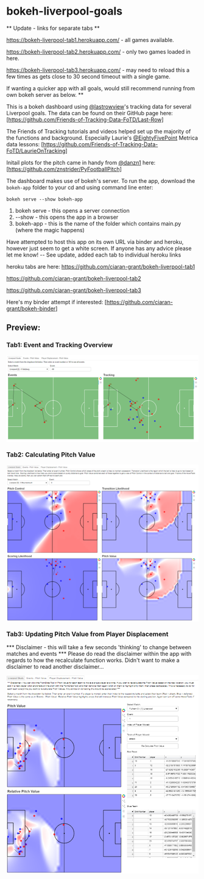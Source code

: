 # bokeh-liverpool-goals

** Update - links for separate tabs **

https://bokeh-liverpool-tab1.herokuapp.com/ - all games available.

https://bokeh-liverpool-tab2.herokuapp.com/ - only two games loaded in here.

https://bokeh-liverpool-tab3.herokuapp.com/ - may need to reload this a few times as gets close to 30 second timeout with a single game.

If wanting a quicker app with all goals, would still recommend running from own bokeh server as below.
**

This is a bokeh dashboard using [@lastrowview](https://twitter.com/lastrowview)'s tracking data for several Liverpool goals.
The data can be found on their GitHub page here: 
[https://github.com/Friends-of-Tracking-Data-FoTD/Last-Row]

The Friends of Tracking tutorials and videos helped set up the majority of the functions and background.
Especially Laurie's [@EightyFivePoint](https://twitter.com/EightyFivePoint) Metrica data lessons: 
[https://github.com/Friends-of-Tracking-Data-FoTD/LaurieOnTracking]

Initail plots for the pitch came in handy from [@danzn1](https://twitter.com/danzn1) here: 
[https://github.com/znstrider/PyFootballPitch]

The dashboard makes use of bokeh's server. To run the app, download the `bokeh-app` folder to your cd and using command line enter:
  ```
  bokeh serve --show bokeh-app
  ```
1. bokeh serve - this opens a server connection
2. --show - this opens the app in a browser
3. bokeh-app - this is the name of the folder which contains main.py (where the magic happens)

Have attempted to host this app on its own URL via binder and heroku, however just seem to get a white screen. If anyone has any advice please let me know! -- See update, added each tab to individual heroku links

heroku tabs are here:
https://github.com/ciaran-grant/bokeh-liverpool-tab1

https://github.com/ciaran-grant/bokeh-liverpool-tab2

https://github.com/ciaran-grant/bokeh-liverpool-tab3

Here's my binder attempt if interested:
[https://github.com/ciaran-grant/bokeh-binder]


## Preview:

### Tab1: Event and Tracking Overview

<img src="goals-overview.PNG" align="center">

### Tab2: Calculating Pitch Value

<img src="pitch-value.PNG" align="center">

### Tab3: Updating Pitch Value from Player Displacement
*** Disclaimer - this will take a few seconds 'thinking' to change between matches and events ***
Please do read the disclaimer within the app with regards to how the recalculate function works. Didn't want to make a disclaimer to read another disclaimer...

<img src="player-displacement.PNG" align="center">




